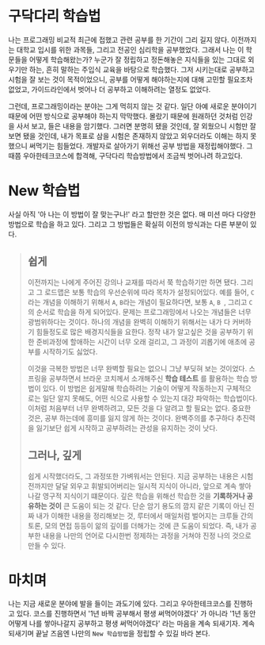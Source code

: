 # 구닥다리 학습법
나는 프로그래밍 비교적 최근에 접했고 관련 공부를 한 기간이 그리 길지 않다. 
이전까지는 대학교 입시를 위한 과목들, 그리고 전공인 심리학을 공부했었다.
그래서 나는 이 학문들을 어떻게 학습해왔는가?
누군가 잘 정립하고 정돈해놓은 지식들을 있는 그대로 외우기만 하는, 흔히 말하는 주입식 교육을 바탕으로 학습했다.
그저 시키는대로 공부하고 시험을 잘 보는 것이 목적이었으니, 공부를 어떻게 해야하는지에 대해 고민할 필요조차 없었고, 가이드라인에서 벗어나 더 공부하고 이해하려는 열정도 없었다.

그런데, 프로그래밍이라는 분야는 그게 먹히지 않는 것 같다. 
일단 아예 새로운 분야이기 때문에 어떤 방식으로 공부해야 하는지 막막했다. 
몰랐기 때문에 원래하던 것처럼 인강을 사서 보고, 들은 내용을 암기했다.
그러면 분명히 됐을 것인데, 잘 외웠으니 시험만 잘 보면 됐을 것인데, 내가 목표로 삼을 시험은 존재하지 않았고 외우더라도 이해는 하지 못했으니 써먹기는 힘들었다.
개발자로 살아가기 위해선 공부 방법을 재정립해야했다.
그때쯤 우아한테크코스에 합격해, 구닥다리 학습방법에서 조금씩 벗어나려 하고있다.

# New 학습법
사실 아직 '아 나는 이 방법이 잘 맞는구나!' 라고 할만한 것은 없다. 
매 미션 마다 다양한 방법으로 학습을 하고 있다. 
그리고 그 방법들은 확실히 이전의 방식과는 다른 부분이 있다. 
    
> ## 쉽게 
> 이전까지는 나에게 주어진 강의나 교재를 따라서 쭉 학습하기만 하면 됐다. 
> 그리고 그 로드맵은 보통 학습의 우선순위에 따라 목차가 설정되어있다.
> 예를 들어, `C` 라는 개념을 이해하기 위해서 `A`, `B`라는 개념이 필요하다면, 보통 `A`, `B `, 그리고 `C`의 순서로 학습을 하게 되어있다.
> 문제는 프로그래밍에서 나오는 개념들은 너무 광범위하다는 것이다.
> 하나의 개념을 완벽히 이해하기 위해서는 내가 다 커버하기 힘들정도로 많은 배경지식들을 요한다.
> 정작 내가 알고싶은 것을 공부하기 위한 준비과정에 할애하는 시간이 너무 오래 걸리고, 그 과정이 괴롭기에 애초에 공부를 시작하기도 싫었다.
>
> 이것을 극복한 방법은 너무 완벽할 필요는 없으니 그냥 부딪혀 보는 것이었다.
> 스프링을 공부하면서 브라운 코치께서 소개해주신 __학습 테스트__ 를 활용하는 학습 방법이 있다.
> 이 방법은 쉽게말해 학습하려는 기술이 어떻게 작동하는지 구체적으로는 일단 알지 못해도, 어떤 식으로 사용할 수 있는지 대강 파악하는 학습법이다.
> 이처럼 처음부터 너무 완벽하려고, 모든 것을 다 알려고 할 필요는 없다.
> 중요한 것은, 공부 하는데에 흥미를 잃지 않게 하는 것이다.
> 완벽주의를 추구하다 추진력을 잃기보단 쉽게 시작하고 공부하려는 관성을 유지하는 것이 낫다.
>
> ## 그러나, 깊게
> 쉽게 시작했더라도, 그 과정또한 가벼워서는 안된다.
> 지금 공부하는 내용은 시험전까지만 달달 외우고 휘발되어버리는 일시적 지식이 아니라, 앞으로 계속 쌓아나갈 영구적 지식이기 떄문이다.
> 깊은 학습을 위해선 학습한 것을 __기록하거나 공유하는 것이__ 큰 도움이 되는 것 같다.
> 단순 암기 용도의 깜지 같은 기록이 아닌 진짜 내가 이해한 내용을 정리해보는 것, 루터에서 매일처럼 벌어지는 크루들 간의 토론, 모의 면접 등등이 앎의 깊이를 더해가는 것에 큰 도움이 되었다.
> 즉, 내가 공부한 내용을 나만의 언어로 다시한번 정제하는 과정을 거쳐야 진정 나의 것으로 만들 수 있다. 

# 마치며 
나는 지금 새로운 분야에 발을 들이는 과도기에 있다. 그리고 우아한테크코스를 진행하고 있다.
코스를 진행하면서 '1년 바짝 공부해서 평생 써먹어야겠다' 가 아니라 '1년 동안 어떻게 나를 쌓아나갈지 공부하고 평생 써먹어야겠다' 라는 마음을 계속 되새기자.
계속 되새기며 끝날 즈음엔 나만의 `New 학습방법`을 정립할 수 있길 바라 본다.